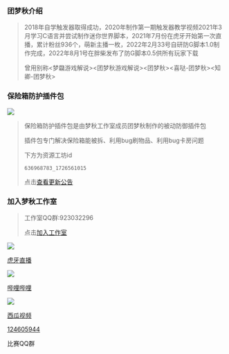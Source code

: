 ### 团梦秋介绍
 > 2018年自学触发器取得成功，2020年制作第一期触发器教学视频2021年3月学习C语言并尝试制作迷你世界脚本，2021年7月份在虎牙开始第一次直播，累计粉丝936个，萌新主播一枚，2022年2月33号自研防G脚本1.0制作完成，2022年8月1号在胖柴发布了防G脚本0.5供所有玩家下载
 > 
 > 曾用别称<梦飝游戏解说><团梦秋游戏解说><团梦秋><喜哒-团梦秋><知卿-团梦秋>
### 保险箱防护插件包
![](https://tuanmengqiu.cn/studio/bxxfh/img/icon.png)
> 保险箱防护插件包是由梦秋工作室成员团梦秋制作的被动防御插件包
>
> 插件包专门解决保险箱能被拆、利用bug刷物品、利用bug卡房问题
>
> 下方为资源工坊id
> ``` 资源工坊id
> 636968783_1726561015
> ```
>
> 点击[查看更新公告](https://tuanmengqiu.cn/studio/bxxfh/)

### 加入梦秋工作室
> 工作室QQ群:923032296
>
> 点击[加入工作室](https://qm.qq.com/q/NLOSp2JjeU)
<html>
        <div class="part part6" id="page6">
            <div class="part6-con">
                <div class="part6-li">
                    <a href="https://www.huya.com/27644739" target="_blank">
                    <img src="static/picture/code-hy.png">
                    <p>虎牙直播</p>
                    </a>
                </div>
                <div class="part6-li">
                    <a href="https://space.bilibili.com/1447502167" target="_blank">
                    <img src="static/picture/code-bl.png">
                    <p>哔哩哔哩</p>
                    </a>
                </div>
                <div class="part6-li">
                    <a href="https://www.ixigua.com/home/607360094052119" target="_blank">
                    <img src="static/picture/code-xg.png">
                    <p>西瓜视频</p>
                    </a>
                </div>
                <div class="part6-li">
                    <div class="qq-link">
                        <a href="http://qm.qq.com/cgi-bin/qm/qr?_wv=1027&k=7XMNoKnFRK-g6h9JRGLXAsxIST7O1gpj&authKey=cNo0LMLOanR%2FUimIfgcIedpGfGheVcRJOYrVTUfBNURLWxdvWH3Kq0fnkUG05xTr&noverify=0&group_code=124605944"target="_blank" onclick="PTTSendClick('btn','link1','迷你比赛群');">124605944</a>
                    </div>
                    <p>比赛QQ群</p>
                </div>
            </div>
        </div>
</html>
